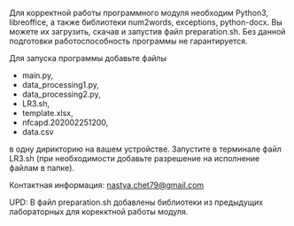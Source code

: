 Для корректной работы программного модуля необходим Python3, libreoffice, а также библиотеки num2words, exceptions, python-docx.
Вы можете их загрузить, скачав и запустив файл preparation.sh. Без данной подготовки работоспособность программы не гарантируется.

Для запуска программы добавьте файлы

- main.py,
- data_processing1.py,
- data_processing2.py,
- LR3.sh,
- template.xlsx,
- nfcapd.202002251200,
- data.csv

в одну дирикторию на вашем устройстве.
Запустите в терминале файл LR3.sh (при необходимости добавьте разрешение на исполнение файлам в папке).

Контактная информация: nastya.chet79@gmail.com

UPD: В файл preparation.sh добавлены библиотеки из предыдущих лабораторных для корекктной работы модуля.
